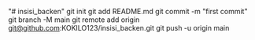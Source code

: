 "# insisi_backen"  git init git add README.md git commit -m "first commit" git branch -M main git remote add origin git@github.com:KOKILO123/insisi_backen.git git push -u origin main

